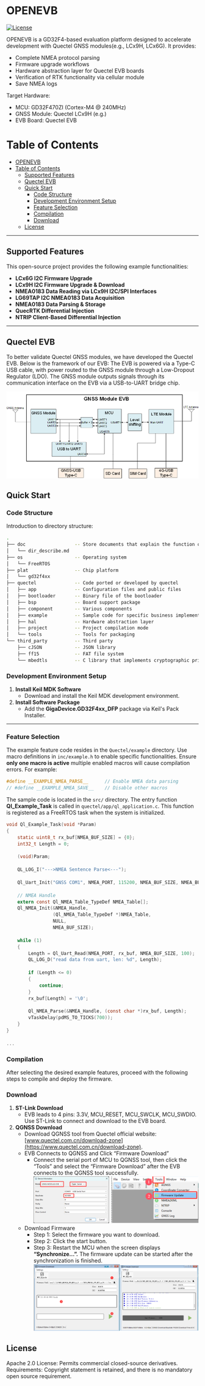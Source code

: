# OPENEVB

[![License](https://img.shields.io/badge/License-Apache2-blue.svg)](LICENSE)


OPENEVB is a GD32F4-based evaluation platform designed to accelerate development with Quectel GNSS modules(e.g., LCx9H, LCx6G). It provides:

- Complete NMEA protocol parsing
- Firmware upgrade workflows
- Hardware abstraction layer for Quectel EVB boards
- Verification of RTK functionality via cellular module
- Save NMEA logs


Target Hardware:

- MCU: GD32F470ZI (Cortex-M4 @ 240MHz)
- GNSS Module: Quectel LCx9H (e.g.)
- EVB Board: Quectel EVB



# Table of Contents  
- [OPENEVB](#openevb)
- [Table of Contents](#table-of-contents)
  - [Supported Features](#supported-features)
  - [Quectel EVB](#quectel-evb)
  - [Quick Start](#quick-start)
    - [Code Structure](#code-structure)
    - [Development Environment Setup](#development-environment-setup)
    - [Feature Selection](#feature-selection)
    - [Compilation](#compilation)
    - [Download](#download)
  - [License](#license)

---

## Supported Features
This open-source project provides the following example functionalities:  
- &zwnj;**LCx6G I2C Firmware Upgrade**&zwnj;  
- &zwnj;**LCx9H I2C Firmware Upgrade & Download**&zwnj;  
- &zwnj;**NMEA0183 Data Reading via LCx9H I2C/SPI Interfaces**&zwnj;  
- &zwnj;**LG69TAP I2C NMEA0183 Data Acquisition**&zwnj;  
- &zwnj;**NMEA0183 Data Parsing & Storage**&zwnj;  
- &zwnj;**QuecRTK Differential Injection**&zwnj;  
- &zwnj;**NTRIP Client-Based Differential Injection**&zwnj;  

---

## Quectel EVB

To better validate Quectel GNSS modules, we have developed the Quectel EVB. Below is the framework of our EVB:
The EVB is powered via a Type-C USB cable, with power routed to the GNSS module through a Low-Dropout Regulator (LDO). The GNSS module outputs signals through its communication interface on the EVB via a USB-to-UART bridge chip.
 
![alt text](./doc/images/EVB-Framework.png)


## Quick Start

### Code Structure

Introduction to directory structure:
```bash
.
├── doc                  -- Store documents that explain the function or structure of the project
│   └── dir_describe.md
├── os                   -- Operating system
│   └── FreeRTOS
├── plat                 -- Chip platform
│   └── gd32f4xx
├── quectel              -- Code ported or developed by quectel
│   ├── app              -- Configuration files and public files
│   ├── bootloader       -- Binary file of the bootloader
│   ├── bsp              -- Board support package
│   ├── component        -- Various components
│   ├── example          -- Sample code for specific business implementation
│   ├── hal              -- Hardware abstraction layer
│   ├── project          -- Project compilation mode
│   └── tools            -- Tools for packaging
└── third_party          -- Third party
    ├── cJSON            -- JSON library
    ├── ff15             -- FAT file system
    └── mbedtls          -- C library that implements cryptographic primitives.
```

### Development Environment Setup  
1. &zwnj;**Install Keil MDK Software**&zwnj;  
   - Download and install the Keil MDK development environment.  
2. &zwnj;**Install Software Package**&zwnj;  
   - Add the &zwnj;**GigaDevice.GD32F4xx_DFP**&zwnj; package via Keil's Pack Installer.  

---

### Feature Selection  
The example feature code resides in the `Quectel/example` directory. Use macro definitions in `inc/example.h` to enable specific functionalities. Ensure &zwnj;**only one macro is active**&zwnj; multiple enabled macros will cause compilation errors. For example:

```c
#define __EXAMPLE_NMEA_PARSE__      // Enable NMEA data parsing
// #define __EXAMPLE_NMEA_SAVE__    // Disable other macros
```

The sample code is located in the `src/` directory. The entry function &zwnj;**Ql_Example_Task**&zwnj; is called in `quectel/app/ql_application.c`. This function is registered as a FreeRTOS task when the system is initialized.

```c
void Ql_Example_Task(void *Param)
{
    static uint8_t rx_buf[NMEA_BUF_SIZE] = {0};
    int32_t Length = 0;

    (void)Param;
    
    QL_LOG_I("--->NMEA Sentence Parse<---");

    Ql_Uart_Init("GNSS COM1", NMEA_PORT, 115200, NMEA_BUF_SIZE, NMEA_BUF_SIZE);

    // NMEA Handle
    extern const Ql_NMEA_Table_TypeDef NMEA_Table[];
    Ql_NMEA_Init(&NMEA_Handle,
                 (Ql_NMEA_Table_TypeDef *)NMEA_Table,
                 NULL,
                 NMEA_BUF_SIZE);

    while (1)
    {
        Length = Ql_Uart_Read(NMEA_PORT, rx_buf, NMEA_BUF_SIZE, 100);
        QL_LOG_D("read data from uart, len: %d", Length);

        if (Length <= 0)
        {
            continue;
        }
        rx_buf[Length] = '\0';

        Ql_NMEA_Parse(&NMEA_Handle, (const char *)rx_buf, Length);
        vTaskDelay(pdMS_TO_TICKS(700));
    }
}

...
```

### Compilation
After selecting the desired example features, proceed with the following steps to compile and deploy the firmware.

### Download
1. &zwnj;**ST-Link Download**&zwnj;
   - EVB leads to 4 pins: 3.3V, MCU_RESET, MCU_SWCLK, MCU_SWDIO. Use ST-Link to connect and download to the EVB board.
2. &zwnj;**QGNSS Download**&zwnj;
   - Download QGNSS tool from Quectel official website: [www.quectel.com.cn/download-zone](https://www.quectel.com.cn/download-zone).
   - EVB Connects to QGNSS and Click “Firmware Download”
     - Connect the serial port of MCU to QGNSS tool, then click the “Tools” and select the “Firmware Download” after the EVB connects to the QGNSS tool successfully.
  ![alt text](./doc/images/EVB-Connects.png)
   - Download Firmware
     - Step 1: Select the firmware you want to download.
     - Step 2: Click the start button.
     - Step 3: Restart the MCU when the screen displays &zwnj;**“Synchronize…”.**&zwnj; The firmware update can be started after the synchronization is finished.
  ![alt text](./doc/images/Update-MCU-APP-Firmware.png)

## License
Apache 2.0 License: Permits commercial closed-source derivatives.
Requirements: Copyright statement is retained, and there is no mandatory open source requirement.
